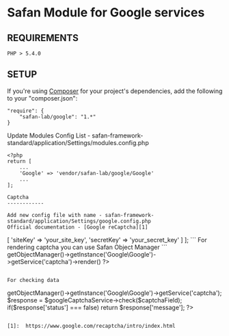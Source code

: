 Safan Module for Google services
===============

REQUIREMENTS
------------
```
PHP > 5.4.0
```

SETUP
------------

If you're using [Composer](http://getcomposer.org/) for your project's dependencies, add the following to your "composer.json":

```
"require": {
    "safan-lab/google": "1.*"
}
```

Update Modules Config List - safan-framework-standard/application/Settings/modules.config.php
```
<?php
return [
    ...
    'Google' => 'vendor/safan-lab/google/Google'
    ...
];

Captcha
------------

Add new config file with name - safan-framework-standard/application/Settings/google.config.php
Official documentation - [Google reCaptcha][1]

```
<?php
return [
    'captcha' => [
        'siteKey'   => 'your_site_key',
        'secretKey' => 'your_secret_key'
    ]
];
```

For rendering captcha you can use Safan Object Manager
```
<?= \Safan\Safan::handler()->getObjectManager()->getInstance('Google\Google')->getService('captcha')->render() ?>
```

For checking data
```
<?php
    // get post data
    $captchaField = \Safan\GlobalData\Post::str('g-recaptcha-response');
    // check data
    $googleCaptchaService = \Safan\Safan::handler()->getObjectManager()->getInstance('Google\Google')->getService('captcha');
    $response = $googleCaptchaService->check($captchaField);

    if($response['status'] === false)
        return $response['message'];
?>
```

[1]:  https://www.google.com/recaptcha/intro/index.html